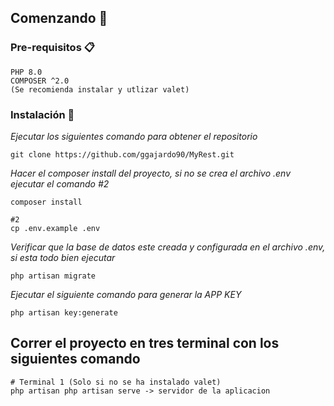 ## Comenzando 🚀

### Pre-requisitos 📋

```
PHP 8.0
COMPOSER ^2.0
(Se recomienda instalar y utlizar valet)
```

### Instalación 🔧

_Ejecutar los siguientes comando para obtener el repositorio_

```
git clone https://github.com/ggajardo90/MyRest.git
```

_Hacer el composer install del proyecto, si no se crea el archivo .env ejecutar el comando #2_

```
composer install

#2
cp .env.example .env
```

_Verificar que la base de datos este creada y configurada en el archivo .env, si esta todo bien ejecutar_

```
php artisan migrate
```

_Ejecutar el siguiente comando para generar la APP KEY_

```
php artisan key:generate
```

## Correr el proyecto en tres terminal con los siguientes comando

```
# Terminal 1 (Solo si no se ha instalado valet)
php artisan php artisan serve -> servidor de la aplicacion
```
